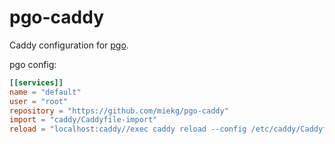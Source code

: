 # pgo-caddy

Caddy configuration for [pgo](github.com/miekg/pgo).

pgo config:

~~~ toml
[[services]]
name = "default"
user = "root"
repository = "https://github.com/miekg/pgo-caddy"
import = "caddy/Caddyfile-import"
reload = "localhost:caddy//exec caddy reload --config /etc/caddy/Caddyfile --adapter caddyfile"
~~~
